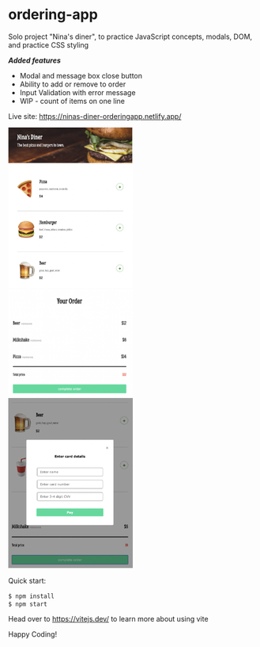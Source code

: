 # ordering-app

Solo project "Nina's diner", to practice JavaScript concepts, modals, DOM, and practice CSS styling

***Added features***

- Modal and message box close button
- Ability to add or remove to order
- Input Validation with error message
- WIP - count of items on one line

Live site: https://ninas-diner-orderingapp.netlify.app/

<img src="https://github.com/IngridGdesigns/ordering-app/blob/main/screenshots/orderApp.png" width="50%" height="50%">

<img src="https://github.com/IngridGdesigns/ordering-app/blob/main/screenshots/orderAppPreorder.png" width="50%" height="50%">

<img src="https://github.com/IngridGdesigns/ordering-app/blob/main/screenshots/orderAppCheckout.png" width="50%" height="50%">




Quick start:

```
$ npm install
$ npm start
````

Head over to https://vitejs.dev/ to learn more about using vite

Happy Coding!
